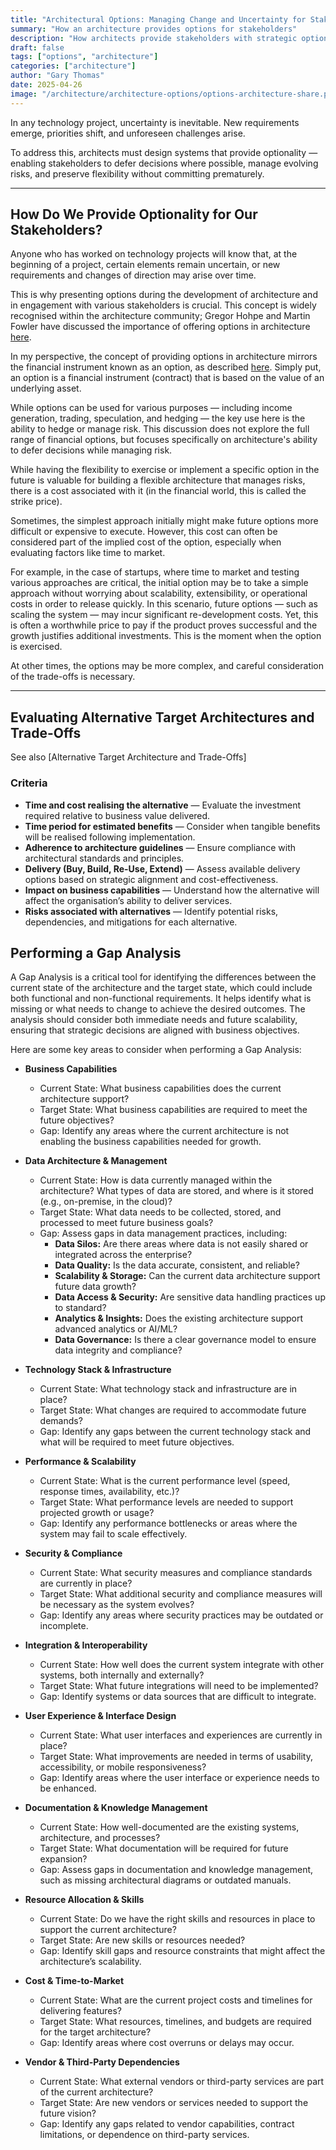 ```yaml
---
title: "Architectural Options: Managing Change and Uncertainty for Stakeholders"
summary: "How an architecture provides options for stakeholders"
description: "How architects provide stakeholders with strategic options to manage uncertainty, defer decisions, and align architecture with evolving business needs."
draft: false
tags: ["options", "architecture"]
categories: ["architecture"]
author: "Gary Thomas"
date: 2025-04-26
image: "/architecture/architecture-options/options-architecture-share.png"
---
```

In any technology project, uncertainty is inevitable. New requirements emerge, priorities shift, and unforeseen challenges arise.

To address this, architects must design systems that provide optionality — enabling stakeholders to defer decisions where possible, manage evolving risks, and preserve flexibility without committing prematurely.

---

## How Do We Provide Optionality for Our Stakeholders?

Anyone who has worked on technology projects will know that, at the beginning of a project, certain elements remain uncertain, or new requirements and changes of direction may arise over time.

This is why presenting options during the development of architecture and in engagement with various stakeholders is crucial. This concept is widely recognised within the architecture community; Gregor Hohpe and Martin Fowler have discussed the importance of offering options in architecture [here](https://martinfowler.com/articles/architect-elevator.html#SellArchitectureOptions).

In my perspective, the concept of providing options in architecture mirrors the financial instrument known as an option, as described [here](https://www.investopedia.com/terms/o/option.asp). Simply put, an option is a financial instrument (contract) that is based on the value of an underlying asset.

While options can be used for various purposes — including income generation, trading, speculation, and hedging — the key use here is the ability to hedge or manage risk. This discussion does not explore the full range of financial options, but focuses specifically on architecture's ability to defer decisions while managing risk.

While having the flexibility to exercise or implement a specific option in the future is valuable for building a flexible architecture that manages risks, there is a cost associated with it (in the financial world, this is called the strike price).

Sometimes, the simplest approach initially might make future options more difficult or expensive to execute. However, this cost can often be considered part of the implied cost of the option, especially when evaluating factors like time to market.

For example, in the case of startups, where time to market and testing various approaches are critical, the initial option may be to take a simple approach without worrying about scalability, extensibility, or operational costs in order to release quickly. In this scenario, future options — such as scaling the system — may incur significant re-development costs. Yet, this is often a worthwhile price to pay if the product proves successful and the growth justifies additional investments. This is the moment when the option is exercised.

At other times, the options may be more complex, and careful consideration of the trade-offs is necessary.

---

## Evaluating Alternative Target Architectures and Trade-Offs
See also [Alternative Target Architecture and Trade-Offs]

### Criteria

* **Time and cost realising the alternative** — Evaluate the investment required relative to business value delivered.
* **Time period for estimated benefits** — Consider when tangible benefits will be realised following implementation.
* **Adherence to architecture guidelines** — Ensure compliance with architectural standards and principles.
* **Delivery (Buy, Build, Re-Use, Extend)** — Assess available delivery options based on strategic alignment and cost-effectiveness.
* **Impact on business capabilities** — Understand how the alternative will affect the organisation’s ability to deliver services.
* **Risks associated with alternatives** — Identify potential risks, dependencies, and mitigations for each alternative.

## Performing a Gap Analysis

A Gap Analysis is a critical tool for identifying the differences between the current state of the architecture and the target state, which could include both functional and non-functional requirements. It helps identify what is missing or what needs to change to achieve the desired outcomes. The analysis should consider both immediate needs and future scalability, ensuring that strategic decisions are aligned with business objectives.

Here are some key areas to consider when performing a Gap Analysis:

- **Business Capabilities**
  - Current State: What business capabilities does the current architecture support?
  - Target State: What business capabilities are required to meet the future objectives?
  - Gap: Identify any areas where the current architecture is not enabling the business capabilities needed for growth.

- **Data Architecture & Management**
  - Current State: How is data currently managed within the architecture? What types of data are stored, and where is it stored (e.g., on-premise, in the cloud)?
  - Target State: What data needs to be collected, stored, and processed to meet future business goals?
  - Gap: Assess gaps in data management practices, including:
    - **Data Silos:** Are there areas where data is not easily shared or integrated across the enterprise?
    - **Data Quality:** Is the data accurate, consistent, and reliable?
    - **Scalability & Storage:** Can the current data architecture support future data growth?
    - **Data Access & Security:** Are sensitive data handling practices up to standard?
    - **Analytics & Insights:** Does the existing architecture support advanced analytics or AI/ML?
    - **Data Governance:** Is there a clear governance model to ensure data integrity and compliance?

- **Technology Stack & Infrastructure**
  - Current State: What technology stack and infrastructure are in place?
  - Target State: What changes are required to accommodate future demands?
  - Gap: Identify any gaps between the current technology stack and what will be required to meet future objectives.

- **Performance & Scalability**
  - Current State: What is the current performance level (speed, response times, availability, etc.)?
  - Target State: What performance levels are needed to support projected growth or usage?
  - Gap: Identify any performance bottlenecks or areas where the system may fail to scale effectively.

- **Security & Compliance**
  - Current State: What security measures and compliance standards are currently in place?
  - Target State: What additional security and compliance measures will be necessary as the system evolves?
  - Gap: Identify any areas where security practices may be outdated or incomplete.

- **Integration & Interoperability**
  - Current State: How well does the current system integrate with other systems, both internally and externally?
  - Target State: What future integrations will need to be implemented?
  - Gap: Identify systems or data sources that are difficult to integrate.

- **User Experience & Interface Design**
  - Current State: What user interfaces and experiences are currently in place?
  - Target State: What improvements are needed in terms of usability, accessibility, or mobile responsiveness?
  - Gap: Identify areas where the user interface or experience needs to be enhanced.

- **Documentation & Knowledge Management**
  - Current State: How well-documented are the existing systems, architecture, and processes?
  - Target State: What documentation will be required for future expansion?
  - Gap: Assess gaps in documentation and knowledge management, such as missing architectural diagrams or outdated manuals.

- **Resource Allocation & Skills**
  - Current State: Do we have the right skills and resources in place to support the current architecture?
  - Target State: Are new skills or resources needed?
  - Gap: Identify skill gaps and resource constraints that might affect the architecture’s scalability.

- **Cost & Time-to-Market**
  - Current State: What are the current project costs and timelines for delivering features?
  - Target State: What resources, timelines, and budgets are required for the target architecture?
  - Gap: Identify areas where cost overruns or delays may occur.

- **Vendor & Third-Party Dependencies**
  - Current State: What external vendors or third-party services are part of the current architecture?
  - Target State: Are new vendors or services needed to support the future vision?
  - Gap: Identify any gaps related to vendor capabilities, contract limitations, or dependence on third-party services.
